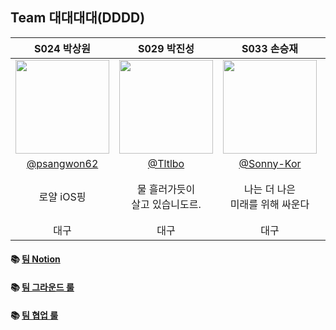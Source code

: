## Team 대대대대(DDDD)
|S024 박상원|S029 박진성|S033 손승재|S050 이민하|
|:-:|:-:|:-:|:-:|
|<img src="https://github.com/user-attachments/assets/1ea87e89-64d3-4948-8ae7-40b03802af01" width=150>|<img src="https://github.com/user-attachments/assets/5bc994cc-d56d-472f-b91d-4e545e42bf51" width=150>|<img src="https://github.com/user-attachments/assets/35077735-1bf3-46e5-b086-da1f7f17510b" width=150>|<img src="https://github.com/user-attachments/assets/c7d1b9c7-1b5e-44f8-ba8f-ba6258a8a5fe" width=150>|
|[@psangwon62](https://github.com/psangwon62)|[@Tltlbo](https://github.com/kth1210)|[@Sonny-Kor](https://github.com/Sonny-Kor)|[@moral-life](https://github.com/moral-life)|
|로얄 iOS핑|물 흘러가듯이<br>살고 있습니도르.|나는 더 나은<br>미래를 위해 싸운다|도덕적인 삶을 추구하는<br>개발자 이민하입니다.|
|대구|대구|대구|대전|

#### 📚 [팀 Notion](https://mature-browser-f84.notion.site/12ee7c2fd62b80c196a2eef239b0b884?pvs=4)
#### 📚 [팀 그라운드 룰](https://github.com/boostcampwm-2024/iOS07-boostproject/wiki/%EA%B7%B8%EB%9D%BC%EC%9A%B4%EB%93%9C-%EB%A3%B0)
#### 📚 [팀 협업 룰](https://mature-browser-f84.notion.site/12de7c2fd62b8077bd98da954a08c472?pvs=4)
